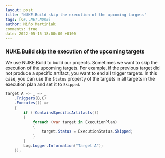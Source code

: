 ```yaml
---
layout: post
title: "NUKE.Build skip the execution of the upcoming targets"
tags: [C#,.NET,NUKE]
author: Miňo Martiniak
comments: true
date: 2022-05-15 18:00:00 +0100
---
```


### NUKE.Build skip the execution of the upcoming targets

We use NUKE.Build to build our projects. Sometimes we want to skip the execution of the upcoming targets. For example, if the previous target did not produce a specific artifact, you want to end all trigger targets. In this case, you can use the `Status` property of the targets in all targets in the execution plan and set it to `Skipped`.

```csharp
Target A => _ => _
    .Triggers(B,C)
    .Executes(() =>
    {
        if (!ContainsSpecificArtifacts())
        {
            foreach (var target in ExecutionPlan)
            {
                target.Status = ExecutionStatus.Skipped;
            }
        }
        Log.Logger.Information("Target A");
    });
```
